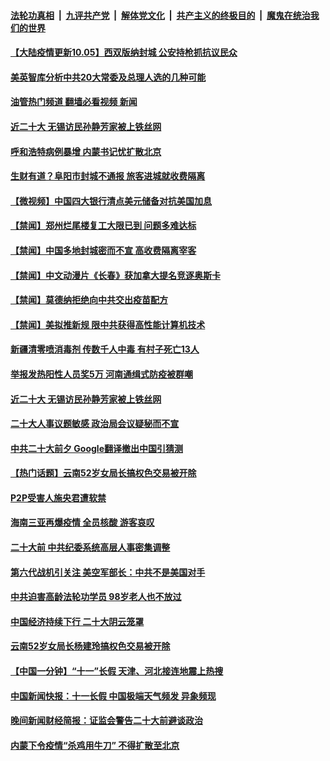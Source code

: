 ####  [法轮功真相](../../../../basic/blob/master/README.md?t=10050931) &nbsp;|&nbsp; [九评共产党](../../../../9ping.md/blob/master/README.md?t=10050931) &nbsp;|&nbsp; [解体党文化](../../../../jtdwh.md/blob/master/README.md?t=10050931)  &nbsp;|&nbsp; [共产主义的终极目的](../../../../gczydzjmd.md/blob/master/README.md?t=10050931) &nbsp;|&nbsp; [魔鬼在统治我们的世界](../../../../mgztzwmdsj.md/blob/master/README.md?t=10050931) 

#### [【大陆疫情更新10.05】西双版纳封城 公安持枪抓抗议民众](../pages/prog204/a103543040.md?t=10050931) 

#### [美英智库分析中共20大常委及总理人选的几种可能](../pages/prog204/a103543809.md?t=10050931) 

#### [油管热门频道 翻墙必看视频 新闻](http://209.250.226.216:81/youtube.html?10050931)


#### [近二十大 无锡访民孙静芳家被上铁丝网](../pages/prog204/a103543634.md?t=10050931) 

#### [呼和浩特病例暴增 内蒙书记忧扩散北京](../pages/prog204/a103543640.md?t=10050931) 

#### [生财有道？阜阳市封城不通报 旅客进城就收费隔离](../pages/prog204/a103543571.md?t=10050931) 

#### [【微视频】中国四大银行清点美元储备对抗美国加息](../pages/prog204/a103543553.md?t=10050931) 

#### [【禁闻】郑州烂尾楼复工大限已到 问题多难达标](../pages/prog204/a103543557.md?t=10050931) 

#### [【禁闻】中国多地封城密而不宣 高收费隔离宰客](../pages/prog204/a103543552.md?t=10050931) 

#### [【禁闻】中文动漫片《长春》获加拿大提名竞逐奥斯卡](../pages/prog204/a103543572.md?t=10050931) 


#### [【禁闻】莫德纳拒绝向中共交出疫苗配方](../pages/prog204/a103543560.md?t=10050931) 

#### [【禁闻】美拟推新规 限中共获得高性能计算机技术](../pages/prog204/a103543547.md?t=10050931) 

#### [新疆清零喷消毒剂 传数千人中毒 有村子死亡13人](../pages/prog204/a103543517.md?t=10050931) 

#### [举报发热阳性人员奖5万 河南通缉式防疫被群嘲](../pages/prog204/a103543516.md?t=10050931) 

#### [近二十大 无锡访民孙静芳家被上铁丝网](../pages/prog204/a103543356.md?t=10050931) 

#### [二十大人事议题敏感 政治局会议疑秘而不宣](../pages/prog204/a103543380.md?t=10050931) 

#### [中共二十大前夕 Google翻译撤出中国引猜测](../pages/prog204/a103543395.md?t=10050931) 

#### [【热门话题】云南52岁女局长搞权色交易被开除](../pages/prog204/a103543325.md?t=10050931) 

#### [P2P受害人施央君遭软禁](../pages/prog204/a103543347.md?t=10050931) 

#### [海南三亚再爆疫情 全员核酸 游客哀叹](../pages/prog204/a103543327.md?t=10050931) 

#### [二十大前 中共纪委系统高层人事密集调整](../pages/prog204/a103543301.md?t=10050931) 

#### [第六代战机引关注 美空军部长：中共不是美国对手](../pages/prog204/a103543310.md?t=10050931) 

#### [中共迫害高龄法轮功学员 98岁老人也不放过](../pages/prog204/a103543307.md?t=10050931) 

#### [中国经济持续下行 二十大阴云笼罩](../pages/prog204/a103543275.md?t=10050931) 

#### [云南52岁女局长杨建玲搞权色交易被开除](../pages/prog204/a103543247.md?t=10050931) 

#### [【中国一分钟】“十一”长假 天津、河北接连地震上热搜](../pages/prog204/a103543109.md?t=10050931) 

#### [中国新闻快报：十一长假 中国极端天气频发 异象频现](../pages/prog204/a103543104.md?t=10050931) 

#### [晚间新闻财经简报：证监会警告二十大前避谈政治](../pages/prog204/a103543125.md?t=10050931) 

#### [内蒙下令疫情“杀鸡用牛刀” 不得扩散至北京](../pages/prog204/a103543099.md?t=10050931) 

<img src='http://gfw-breaker.win/goodnews/indexes/prog204.md' width='0px' height='0px'/>
